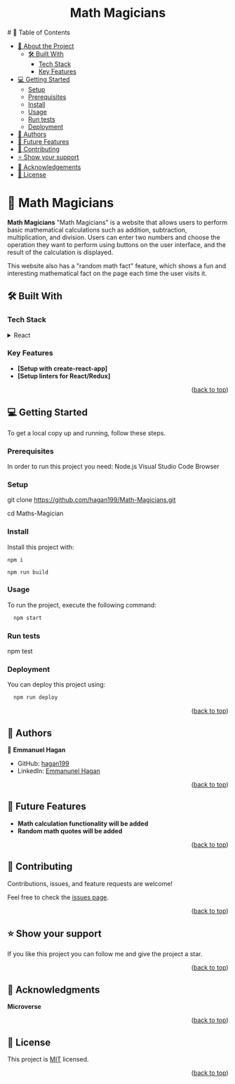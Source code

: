<a name="readme-top"></a>

<div align="center">

  <h1><b>Math Magicians</b></h1>
</div>
# 📗 Table of Contents

- [📖 About the Project](#about-project)
  - [🛠 Built With](#built-with)
    - [Tech Stack](#tech-stack)
    - [Key Features](#key-features)
- [💻 Getting Started](#getting-started)
  - [Setup](#setup)
  - [Prerequisites](#prerequisites)
  - [Install](#install)
  - [Usage](#usage)
  - [Run tests](#run-tests)
  - [Deployment](#deployment)
- [👥 Authors](#authors)
- [🔭 Future Features](#future-features)
- [🤝 Contributing](#contributing)
- [⭐️ Show your support](#support)
- [🙏 Acknowledgements](#acknowledgements)
- [📝 License](#license)

<!-- PROJECT DESCRIPTION -->

# 📖 Math Magicians <a name="about-project"></a>

**Math Magicians** "Math Magicians" is a website that allows users to perform basic mathematical calculations such as addition, subtraction, multiplication, and division. Users can enter two numbers and choose the operation they want to perform using buttons on the user interface, and the result of the calculation is displayed.

This website also has a "random math fact" feature, which shows a fun and interesting mathematical fact on the page each time the user visits it.

## 🛠 Built With <a name="built-with"></a>

### Tech Stack <a name="tech-stack"></a>

<details>
  <summary>React</summary>
  <ul>
    <li><a href="#">React</a></li>
  </ul>
</details>


<!-- Features -->

### Key Features <a name="key-features"></a>

- **[Setup with create-react-app]**
- **[Setup linters for React/Redux]**

<p align="right">(<a href="#readme-top">back to top</a>)</p>

## 💻 Getting Started <a name="getting-started"></a>

To get a local copy up and running, follow these steps.

### Prerequisites

In order to run this project you need:
Node.js
Visual Studio Code
Browser

### Setup

git clone https://github.com/hagan199/Math-Magicians.git

cd Maths-Magician

### Install

Install this project with:
```
npm i

npm run build
```
### Usage

To run the project, execute the following command:

```sh
  npm start
```

### Run tests

npm test

### Deployment

You can deploy this project using:

```sh
  npm run deploy
```
<p align="right">(<a href="#readme-top">back to top</a>)</p>

<!-- AUTHORS -->

## 👥 Authors <a name="authors"></a>

👤 **Emmanuel Hagan**

- GitHub: [hagan199](https://github.com/hagan199)
- LinkedIn: [Emmanunel Hagan](https://www.linkedin.com/in/emmanuel-hagan-26219a95/)


<p align="right">(<a href="#readme-top">back to top</a>)</p>

<!-- FUTURE FEATURES -->

## 🔭 Future Features <a name="future-features"></a>

- **Math calculation functionality will be added**
- **Random math quotes will be added**

<p align="right">(<a href="#readme-top">back to top</a>)</p>

<!-- CONTRIBUTING -->

## 🤝 Contributing <a name="contributing"></a>

Contributions, issues, and feature requests are welcome!

Feel free to check the [issues page](../../issues/).

<p align="right">(<a href="#readme-top">back to top</a>)</p>

<!-- SUPPORT -->

## ⭐️ Show your support <a name="support"></a>

If you like this project you can follow me and give the project a star.

<p align="right">(<a href="#readme-top">back to top</a>)</p>

<!-- ACKNOWLEDGEMENTS -->

## 🙏 Acknowledgments <a name="acknowledgements"></a>

**Microverse**

<p align="right">(<a href="#readme-top">back to top</a>)</p>

<!-- LICENSE -->

## 📝 License <a name="license"></a>

This project is [MIT](./LICENSE) licensed.

<p align="right">(<a href="#readme-top">back to top</a>)</p>
